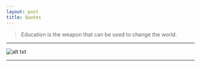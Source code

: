 ```yaml
---
layout: post
title: Quotes 
---
```


> Education is the weapon that can be used to change the world.

***

![alt txt](http://naqyr37xcg93tizq734pqsx1.wpengine.netdna-cdn.com/wp-content/uploads/2013/09/Jim-Rohn-Picture-Success-Quotes.jpg)

***
